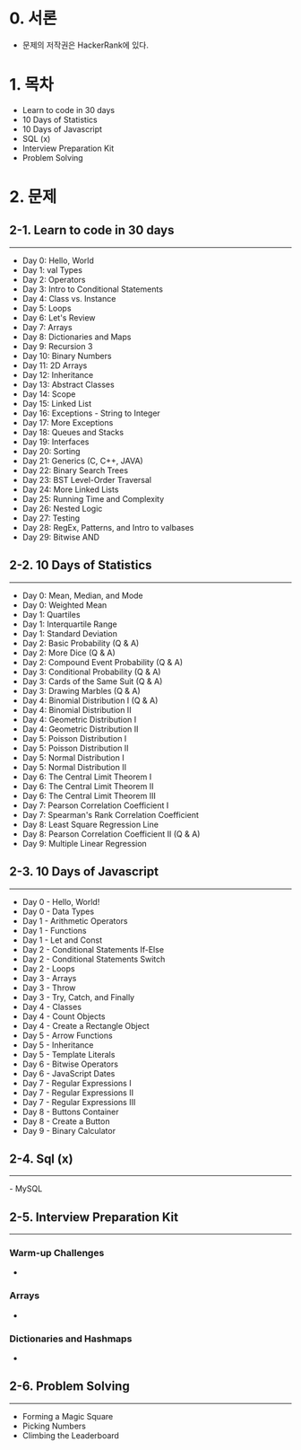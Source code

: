 

# 0. 서론

- 문제의 저작권은 HackerRank에 있다.

# 1. 목차

- Learn to code in 30 days
- 10 Days of Statistics
- 10 Days of Javascript
- SQL (x)
- Interview Preparation Kit
- Problem Solving

# 2. 문제

## 2-1. Learn to code in 30 days

<hr>

- Day 0: Hello, World
- Day 1: val Types
- Day 2: Operators
- Day 3: Intro to Conditional Statements
- Day 4: Class vs. Instance
- Day 5: Loops
- Day 6: Let's Review
- Day 7: Arrays
- Day 8: Dictionaries and Maps
- Day 9: Recursion 3
- Day 10: Binary Numbers
- Day 11: 2D Arrays
- Day 12: Inheritance
- Day 13: Abstract Classes
- Day 14: Scope
- Day 15: Linked List
- Day 16: Exceptions - String to Integer
- Day 17: More Exceptions
- Day 18: Queues and Stacks
- Day 19: Interfaces
- Day 20: Sorting
- Day 21: Generics (C, C++, JAVA)
- Day 22: Binary Search Trees
- Day 23: BST Level-Order Traversal
- Day 24: More Linked Lists
- Day 25: Running Time and Complexity
- Day 26: Nested Logic
- Day 27: Testing
- Day 28: RegEx, Patterns, and Intro to valbases
- Day 29: Bitwise AND



## 2-2. 10 Days of Statistics

<hr>

- Day 0: Mean, Median, and Mode
- Day 0: Weighted Mean
- Day 1: Quartiles
- Day 1: Interquartile Range
- Day 1: Standard Deviation
- Day 2: Basic Probability (Q & A)
- Day 2: More Dice (Q & A)
- Day 2: Compound Event Probability (Q & A)
- Day 3: Conditional Probability (Q & A)
- Day 3: Cards of the Same Suit (Q & A)
- Day 3: Drawing Marbles (Q & A)
- Day 4: Binomial Distribution I (Q & A)
- Day 4: Binomial Distribution II
- Day 4: Geometric Distribution I
- Day 4: Geometric Distribution II
- Day 5: Poisson Distribution I
- Day 5: Poisson Distribution II
- Day 5: Normal Distribution I
- Day 5: Normal Distribution II
- Day 6: The Central Limit Theorem I
- Day 6: The Central Limit Theorem II
- Day 6: The Central Limit Theorem III
- Day 7: Pearson Correlation Coefficient I
- Day 7: Spearman's Rank Correlation Coefficient
- Day 8: Least Square Regression Line
- Day 8: Pearson Correlation Coefficient II (Q & A)
- Day 9: Multiple Linear Regression



## 2-3. 10 Days of Javascript

<hr>

- Day 0 - Hello, World!
- Day 0 - Data Types
- Day 1 - Arithmetic Operators
- Day 1 - Functions
- Day 1 - Let and Const
- Day 2 - Conditional Statements If-Else
- Day 2 - Conditional Statements Switch
- Day 2 - Loops
- Day 3 - Arrays
- Day 3 - Throw
- Day 3 - Try, Catch, and Finally
- Day 4 - Classes
- Day 4 - Count Objects
- Day 4 - Create a Rectangle Object
- Day 5 - Arrow Functions
- Day 5 - Inheritance
- Day 5 - Template Literals
- Day 6 - Bitwise Operators
- Day 6 - JavaScript Dates
- Day 7 - Regular Expressions I
- Day 7 - Regular Expressions II
- Day 7 - Regular Expressions III
- Day 8 - Buttons Container
- Day 8 - Create a Button
- Day 9 - Binary Calculator



## 2-4. Sql (x)

<hr>
- MySQL



## 2-5. Interview Preparation Kit

<hr>

### Warm-up Challenges

- 

### Arrays

- 

### Dictionaries and Hashmaps

- 



## 2-6. Problem Solving

<hr>


- Forming a Magic Square
- Picking Numbers
- Climbing the Leaderboard